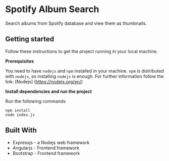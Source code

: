 # Spotify Album Search
Search albums from Spotify database and view them as thumbnails.

## Getting started
Follow these instructions to get the project running in your local machine.

**Prerequisites**

You need to have `nodejs` and `npm` installed in your machine. `npm` is distributed with `nodejs`, so installing `nodejs` is enough. 
For further information follow the link: [Nodejs] (https://nodejs.org/en/)

**Install dependencies and run the project**

Run the following commands
```
npm install
node index.js
```

## Built With
- Expressjs - a Nodejs web framework
- Angularjs - Frontend framework
- Bootstrap - Frontend framework
